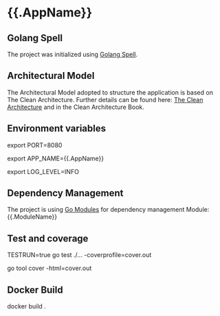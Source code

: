 # {{.AppName}}

## Golang Spell
The project was initialized using [Golang Spell](https://github.com/danilovalente/golangspell).

## Architectural Model
The Architectural Model adopted to structure the application is based on The Clean Architecture.
Further details can be found here: [The Clean Architecture](https://8thlight.com/blog/uncle-bob/2012/08/13/the-clean-architecture.html) and in the Clean Architecture Book.

## Environment variables
export PORT=8080

export APP_NAME={{.AppName}}

export LOG_LEVEL=INFO

## Dependency Management
The project is using [Go Modules](https://blog.golang.org/using-go-modules) for dependency management
Module: {{.ModuleName}}

## Test and coverage
TESTRUN=true go test ./... -coverprofile=cover.out

go tool cover -html=cover.out

## Docker Build

docker build .